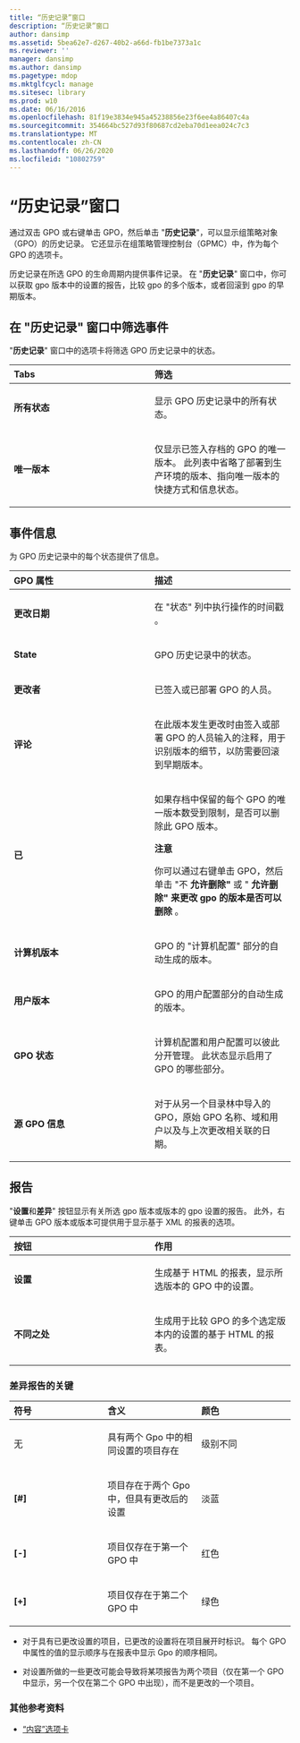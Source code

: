 ```yaml
---
title: “历史记录”窗口
description: “历史记录”窗口
author: dansimp
ms.assetid: 5bea62e7-d267-40b2-a66d-fb1be7373a1c
ms.reviewer: ''
manager: dansimp
ms.author: dansimp
ms.pagetype: mdop
ms.mktglfcycl: manage
ms.sitesec: library
ms.prod: w10
ms.date: 06/16/2016
ms.openlocfilehash: 81f19e3834e945a45238856e23f6ee4a86407c4a
ms.sourcegitcommit: 354664bc527d93f80687cd2eba70d1eea024c7c3
ms.translationtype: MT
ms.contentlocale: zh-CN
ms.lasthandoff: 06/26/2020
ms.locfileid: "10802759"
---
```

# “历史记录”窗口


通过双击 GPO 或右键单击 GPO，然后单击 "**历史记录**"，可以显示组策略对象（GPO）的历史记录。 它还显示在组策略管理控制台（GPMC）中，作为每个 GPO 的选项卡。

历史记录在所选 GPO 的生命周期内提供事件记录。 在 "**历史记录**" 窗口中，你可以获取 gpo 版本中的设置的报告，比较 gpo 的多个版本，或者回滚到 gpo 的早期版本。

## 在 "历史记录" 窗口中筛选事件


"**历史记录**" 窗口中的选项卡将筛选 GPO 历史记录中的状态。

<table>
<colgroup>
<col width="50%" />
<col width="50%" />
</colgroup>
<thead>
<tr class="header">
<th align="left">Tabs</th>
<th align="left">筛选</th>
</tr>
</thead>
<tbody>
<tr class="odd">
<td align="left"><p><strong>所有状态</strong></p></td>
<td align="left"><p>显示 GPO 历史记录中的所有状态。</p></td>
</tr>
<tr class="even">
<td align="left"><p><strong>唯一版本</strong></p></td>
<td align="left"><p>仅显示已签入存档的 GPO 的唯一版本。 此列表中省略了部署到生产环境的版本、指向唯一版本的快捷方式和信息状态。</p></td>
</tr>
</tbody>
</table>



## 事件信息


为 GPO 历史记录中的每个状态提供了信息。

<table>
<colgroup>
<col width="50%" />
<col width="50%" />
</colgroup>
<thead>
<tr class="header">
<th align="left">GPO 属性</th>
<th align="left">描述</th>
</tr>
</thead>
<tbody>
<tr class="odd">
<td align="left"><p><strong>更改日期</strong></p></td>
<td align="left"><p>在 "状态" 列中执行操作的时间戳 <strong> </strong> 。</p></td>
</tr>
<tr class="even">
<td align="left"><p><strong>State</strong></p></td>
<td align="left"><p>GPO 历史记录中的状态。</p></td>
</tr>
<tr class="odd">
<td align="left"><p><strong>更改者</strong></p></td>
<td align="left"><p>已签入或已部署 GPO 的人员。</p></td>
</tr>
<tr class="even">
<td align="left"><p><strong>评论</strong></p></td>
<td align="left"><p>在此版本发生更改时由签入或部署 GPO 的人员输入的注释，用于识别版本的细节，以防需要回滚到早期版本。</p></td>
</tr>
<tr class="odd">
<td align="left"><p><strong>已</strong></p></td>
<td align="left"><p>如果存档中保留的每个 GPO 的唯一版本数受到限制，是否可以删除此 GPO 版本。</p>
<div class="alert">
<strong>注意</strong><br/><p>你可以通过右键单击 GPO，然后单击 "不 <strong> 允许删除" </strong> 或 " <strong> 允许删除" 来更改 gpo 的版本是否可以删除 </strong> 。</p>
</div>
<div>

</div></td>
</tr>
<tr class="even">
<td align="left"><p><strong>计算机版本</strong></p></td>
<td align="left"><p>GPO 的 "计算机配置" 部分的自动生成的版本。</p></td>
</tr>
<tr class="odd">
<td align="left"><p><strong>用户版本</strong></p></td>
<td align="left"><p>GPO 的用户配置部分的自动生成的版本。</p></td>
</tr>
<tr class="even">
<td align="left"><p><strong>GPO 状态</strong></p></td>
<td align="left"><p>计算机配置和用户配置可以彼此分开管理。 此状态显示启用了 GPO 的哪些部分。</p></td>
</tr>
<tr class="odd">
<td align="left"><p><strong>源 GPO 信息</strong></p></td>
<td align="left"><p>对于从另一个目录林中导入的 GPO，原始 GPO 名称、域和用户以及与上次更改相关联的日期。</p></td>
</tr>
</tbody>
</table>



## 报告


"**设置**和**差异**" 按钮显示有关所选 gpo 版本或版本的 gpo 设置的报告。 此外，右键单击 GPO 版本或版本可提供用于显示基于 XML 的报表的选项。

<table>
<colgroup>
<col width="50%" />
<col width="50%" />
</colgroup>
<thead>
<tr class="header">
<th align="left">按钮</th>
<th align="left">作用</th>
</tr>
</thead>
<tbody>
<tr class="odd">
<td align="left"><p><strong>设置</strong></p></td>
<td align="left"><p>生成基于 HTML 的报表，显示所选版本的 GPO 中的设置。</p></td>
</tr>
<tr class="even">
<td align="left"><p><strong>不同之处</strong></p></td>
<td align="left"><p>生成用于比较 GPO 的多个选定版本内的设置的基于 HTML 的报表。</p></td>
</tr>
</tbody>
</table>



### 差异报告的关键

<table>
<colgroup>
<col width="33%" />
<col width="33%" />
<col width="33%" />
</colgroup>
<thead>
<tr class="header">
<th align="left">符号</th>
<th align="left">含义</th>
<th align="left">颜色</th>
</tr>
</thead>
<tbody>
<tr class="odd">
<td align="left"><p>无</p></td>
<td align="left"><p>具有两个 Gpo 中的相同设置的项目存在</p></td>
<td align="left"><p>级别不同</p></td>
</tr>
<tr class="even">
<td align="left"><p><strong>[#]</strong></p></td>
<td align="left"><p>项目存在于两个 Gpo 中，但具有更改后的设置</p></td>
<td align="left"><p>淡蓝</p></td>
</tr>
<tr class="odd">
<td align="left"><p><strong>[-]</strong></p></td>
<td align="left"><p>项目仅存在于第一个 GPO 中</p></td>
<td align="left"><p>红色</p></td>
</tr>
<tr class="even">
<td align="left"><p><strong>[+]</strong></p></td>
<td align="left"><p>项目仅存在于第二个 GPO 中</p></td>
<td align="left"><p>绿色</p></td>
</tr>
</tbody>
</table>



-   对于具有已更改设置的项目，已更改的设置将在项目展开时标识。 每个 GPO 中属性的值的显示顺序与在报表中显示 Gpo 的顺序相同。

-   对设置所做的一些更改可能会导致将某项报告为两个项目（仅在第一个 GPO 中显示，另一个仅在第二个 GPO 中出现），而不是更改的一个项目。

### 其他参考资料

-   [“内容”选项卡](contents-tab-agpm40.md)









